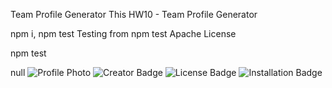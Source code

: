 Team Profile Generator
This HW10 - Team Profile Generator

npm i, npm test
Testing from npm test
Apache License

npm test

null
![Profile Photo](https://avatars0.githubusercontent.com/u/46634216?v=4)
![Creator Badge](https://img.shields.io/static/v1?label=Creator&message=TedBelanoff&color=lightgrey)
![License Badge](https://img.shields.io/static/v1?label=License&message=Apache%20License&color=brightgreen)
![Installation Badge](https://img.shields.io/static/v1?label=Install&message=npm%20i,%20npm%20test&color=orange)
